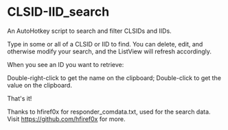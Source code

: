 # CLSID-IID_search
An AutoHotkey script to search and filter CLSIDs and IIDs.

Type in some or all of a CLSID or IID to find.
You can delete, edit, and otherwise modify your search,
and the ListView will refresh accordingly.

When you see an ID you want to retrieve:

Double-right-click to get the name on the clipboard;
Double-click to get the value on the clipboard.

That's it!

Thanks to hfiref0x for responder_comdata.txt, used for the search data.
Visit https://github.com/hfiref0x for more.

